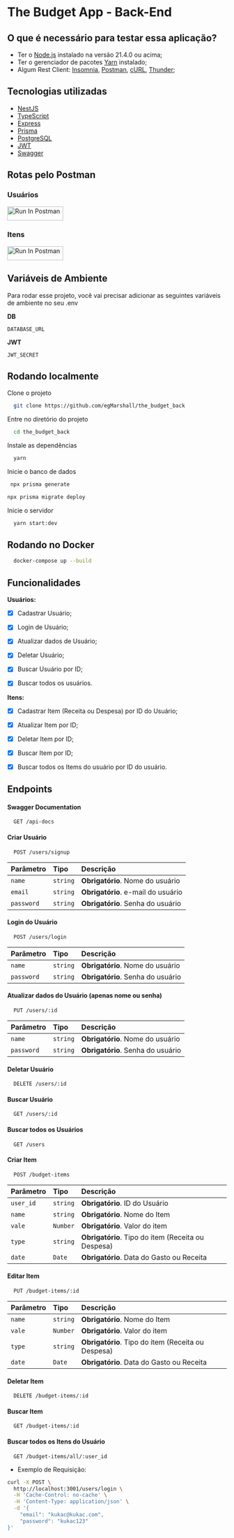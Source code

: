 # The Budget App - Back-End

## O que é necessário para testar essa aplicação?

- Ter o [Node.js](https://nodejs.org/en) instalado na versão 21.4.0 ou acima;
- Ter o gerenciador de pacotes [Yarn](https://yarnpkg.com/) instalado;
- Algum Rest Client: [Insomnia](https://insomnia.rest/download), [Postman](https://www.postman.com/), [cURL](https://curl.se/), [Thunder](https://www.thunderclient.com/);


## Tecnologias utilizadas

- [NestJS](https://nestjs.com/)
- [TypeScript](https://www.typescriptlang.org/)
- [Express](https://expressjs.com/pt-br/)
- [Prisma](https://prisma.io/)
- [PostgreSQL](https://www.postgresql.org/)
- [JWT](https://jwt.io/)
- [Swagger](https://swagger.io/)


## Rotas pelo Postman

### Usuários
[<img src="https://run.pstmn.io/button.svg" alt="Run In Postman" style="width: 128px; height: 32px;">](https://app.getpostman.com/run-collection/17588262-7b1495a5-e6b8-4d81-a3ae-a542fbd6a47a?action=collection%2Ffork&source=rip_markdown&collection-url=entityId%3D17588262-7b1495a5-e6b8-4d81-a3ae-a542fbd6a47a%26entityType%3Dcollection%26workspaceId%3Dab6ab9d4-059d-4e5c-96d7-f1818f42883c)


### Itens
[<img src="https://run.pstmn.io/button.svg" alt="Run In Postman" style="width: 128px; height: 32px;">](https://app.getpostman.com/run-collection/17588262-c0291fff-12d9-44d7-b2bc-3ab9687ff152?action=collection%2Ffork&source=rip_markdown&collection-url=entityId%3D17588262-c0291fff-12d9-44d7-b2bc-3ab9687ff152%26entityType%3Dcollection%26workspaceId%3Dab6ab9d4-059d-4e5c-96d7-f1818f42883c)


## Variáveis de Ambiente

Para rodar esse projeto, você vai precisar adicionar as seguintes variáveis de ambiente no seu .env

**DB**

`DATABASE_URL`

**JWT**

`JWT_SECRET`


## Rodando localmente

Clone o projeto

```bash
  git clone https://github.com/egMarshall/the_budget_back
```

Entre no diretório do projeto

```bash
  cd the_budget_back
```

Instale as dependências

```bash
  yarn
```

Inicie o banco de dados
```bash
 npx prisma generate
```

```bash
npx prisma migrate deploy
```

Inicie o servidor

```bash
  yarn start:dev
```

## Rodando no Docker
```bash
  docker-compose up --build    
```


## Funcionalidades

**Usuários:**

- [x] Cadastrar Usuário;
- [x] Login de Usuário;
- [x] Atualizar dados de Usuário;
- [x] Deletar Usuário;
- [x] Buscar Usuário por ID;
- [X] Buscar todos os usuários.


**Itens:**

- [x] Cadastrar Item (Receita ou Despesa) por ID do Usuário;
- [x] Atualizar Item por ID;
- [x] Deletar Item por ID;
- [x] Buscar Item por ID;
- [X] Buscar todos os Items do usuário por ID do usuário.


## Endpoints

#### Swagger Documentation

```http
  GET /api-docs
```


#### Criar Usuário

```http
  POST /users/signup
```

| Parâmetro    | Tipo     | Descrição                                |
| :----------- | :------- | :--------------------------------------- |
| `name`       | `string` | **Obrigatório**. Nome do usuário         |
| `email`      | `string` | **Obrigatório**. e-mail do usuário       |
| `password`   | `string` | **Obrigatório**. Senha do usuário        |  


#### Login do Usuário

```http
  POST /users/login
```

| Parâmetro    | Tipo     | Descrição                                |
| :----------- | :------- | :--------------------------------------- |
| `name`       | `string` | **Obrigatório**. Nome do usuário         |
| `password`   | `string` | **Obrigatório**. Senha do usuário        |  


#### Atualizar dados do Usuário (apenas nome ou senha)

```http
  PUT /users/:id
```

| Parâmetro    | Tipo     | Descrição                                |
| :----------- | :------- | :--------------------------------------- |
| `name`       | `string` | **Obrigatório**. Nome do usuário         |
| `password`   | `string` | **Obrigatório**. Senha do usuário        |  


#### Deletar Usuário

```http
  DELETE /users/:id
```


#### Buscar Usuário

```http
  GET /users/:id
```


#### Buscar todos os Usuários

```http
  GET /users
```


#### Criar Item

```http
  POST /budget-items
```

| Parâmetro    | Tipo     | Descrição                                         |
| :----------- | :------- | :------------------------------------------------ |
| `user_id`    | `string` | **Obrigatório**. ID do Usuário                    |
| `name`       | `string` | **Obrigatório**. Nome do Item                     | 
| `vale`       | `Number` | **Obrigatório**. Valor do item                    |
| `type`       | `string` | **Obrigatório**. Tipo do item (Receita ou Despesa)|
| `date`       | `Date`   | **Obrigatório**. Data do Gasto ou Receita         |


#### Editar Item

```http
  PUT /budget-items/:id
```

| Parâmetro    | Tipo     | Descrição                                         |
| :----------- | :------- | :------------------------------------------------ |
| `name`       | `string` | **Obrigatório**. Nome do Item                     | 
| `vale`       | `Number` | **Obrigatório**. Valor do item                    |
| `type`       | `string` | **Obrigatório**. Tipo do item (Receita ou Despesa)|
| `date`       | `Date`   | **Obrigatório**. Data do Gasto ou Receita         |


#### Deletar Item

```http
  DELETE /budget-items/:id
```


#### Buscar Item 

```http
  GET /budget-items/:id
```

#### Buscar todos os Itens do Usuário

```http
  GET /budget-items/all/:user_id
```

- Exemplo de Requisição:

```sh
curl -X POST \
  http://localhost:3001/users/login \
  -H 'Cache-Control: no-cache' \
  -H 'Content-Type: application/json' \
  -d '{
	"email": "kukac@kukac.com",
    "password": "kukac123"
}'
```